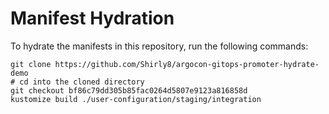 # Manifest Hydration

To hydrate the manifests in this repository, run the following commands:

```shell
git clone https://github.com/Shirly8/argocon-gitops-promoter-hydrate-demo
# cd into the cloned directory
git checkout bf86c79dd305b85fac0264d5807e9123a816858d
kustomize build ./user-configuration/staging/integration
```
